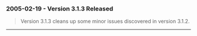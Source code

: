 ### 2005\-02\-19 \- Version 3\.1\.3 Released


> Version 3\.1\.3 cleans up some minor issues discovered in version 3\.1\.2\.



---

